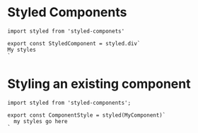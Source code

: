 # Styled Components

```
import styled from 'styled-componets'

export const StyledComponent = styled.div`
My styles
`
```

# Styling an existing component

```
import styled from 'styled-components';

export const ComponentStyle = styled(MyComponent)`
  my styles go here
`
```

#
